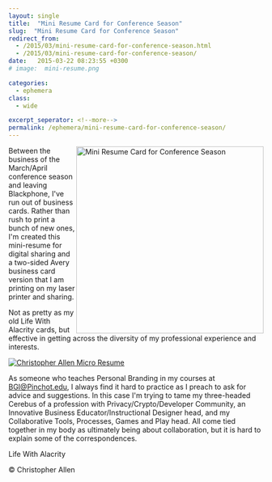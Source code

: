```yaml
---
layout: single
title:  "Mini Resume Card for Conference Season"
slug:  "Mini Resume Card for Conference Season"
redirect_from:
  - /2015/03/mini-resume-card-for-conference-season.html
  - /2015/03/mini-resume-card-for-conference-season/
date:   2015-03-22 08:23:55 +0300
# image:  mini-resume.png

categories:
  - ephemera
class:
  - wide

excerpt_seperator: <!--more-->
permalink: /ephemera/mini-resume-card-for-conference-season/
---
```


<img width="370"  align="right" src="{{ site.url }}{{ site.baseurl }}/assets/images/mini-resume.png" alt="Mini Resume Card for Conference Season"/> 
Between the business of the March/April conference season and leaving Blackphone, I've run out of business cards. Rather than rush to print a bunch of new ones, I'm created this mini-resume for digital sharing and a two-sided Avery business card version that I am printing on my laser printer and sharing.

Not as pretty as my old Life With Alacrity cards, but effective in getting across the diversity of my professional experience and interests.

[![Christopher Allen Micro Resume](/previous/.a/6a00d8341d8bc053ef01b8d0f2961e970c-800wi "Christopher Allen Micro Resume")](/previous/.a/6a00d8341d8bc053ef01b8d0f2961e970c-pi)

As someone who teaches Personal Branding in my courses at BGI@Pinchot.edu, I always find it hard to practice as I preach to ask for advice and suggestions. In this case I'm trying to tame my three-headed Cerebus of a profession with Privacy/Crypto/Developer Community, an Innovative Business Educator/Instructional Designer head, and my Collaborative Tools, Processes, Games and Play head. All come tied together in my body as ultimately being about collaboration, but it is hard to explain some of the correspondences.

Life With Alacrity

© Christopher Allen